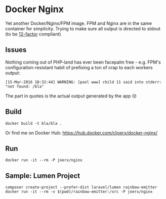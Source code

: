 # Docker Nginx

Yet another Docker/Nginx/FPM image. FPM and Nginx are in the same container for simplicity. Trying
to make sure all output is directed to stdout (to be [12-factor](http://12factor.net/) compliant)

## Issues

Nothing coming out of PHP-land has ever been facepalm free - e.g. FPM's 
configuration-resistant habit of prefixing a ton of crap to each workers output:

```
[15-Mar-2016 10:32:44] WARNING: [pool www] child 11 said into stderr: "not found: /bla"
```

The part in quotes is the actual output generated by the app :unamused:

## Build

```
docker build -t bla/bla .
```

Or find me on Docker Hub: https://hub.docker.com/r/joerx/docker-nginx/

## Run

```
docker run -it --rm -P joerx/nginx
```

## Sample: Lumen Project

```
composer create-project --prefer-dist laravel/lumen rainbow-emitter
docker run -it --rm -v $(pwd)/rainbow-emitter:/src -P joerx/nginx
```
